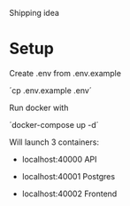 Shipping idea

# Setup

Create .env from .env.example

´cp .env.example .env´

Run docker with

´docker-compose up -d´

Will launch 3 containers:

* localhost:40000 API

* localhost:40001 Postgres
* localhost:40002 Frontend

